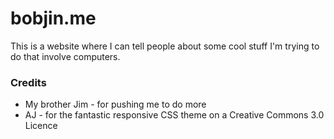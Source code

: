 # bobjin.me
This is a website where I can tell people about some cool stuff I'm trying to do that involve computers.

### Credits
- My brother Jim - for pushing me to do more
- AJ - for the fantastic responsive CSS theme on a Creative Commons 3.0 Licence
